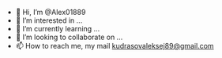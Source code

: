 - 👋 Hi, I’m @Alex01889
- 👀 I’m interested in ...
- 🌱 I’m currently learning ...
- 💞️ I’m looking to collaborate on ...
- 📫 How to reach me, my mail kudrasovaleksej89@gmail.com

<!---
Alex01889/Alex01889 is a ✨ special ✨ repository because its `README.md` (this file) appears on your GitHub profile.
You can click the Preview link to take a look at your changes.
--->
